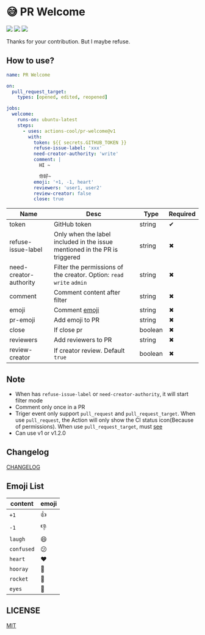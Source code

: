 # 😅 PR Welcome

![](https://img.shields.io/github/workflow/status/actions-cool/pr-welcome/CI?style=flat-square)
[![](https://img.shields.io/badge/marketplace-pr--welcome-blueviolet?style=flat-square)](https://github.com/marketplace/actions/pr-welcome)
[![](https://img.shields.io/github/v/release/actions-cool/pr-welcome?style=flat-square&color=orange)](https://github.com/actions-cool/pr-welcome/releases)

Thanks for your contribution. But I maybe refuse.

## How to use?

```yml
name: PR Welcome

on:
  pull_request_target:
    types: [opened, edited, reopened]

jobs:
  welcome:
    runs-on: ubuntu-latest
    steps:
      - uses: actions-cool/pr-welcome@v1
        with:
          token: ${{ secrets.GITHUB_TOKEN }}
          refuse-issue-label: 'xxx'
          need-creator-authority: 'write'
          comment: |
            HI ~

            你好~
          emoji: '+1, -1, heart'
          reviewers: 'user1, user2'
          review-creator: false
          close: true
```

| Name | Desc | Type | Required |
| -- | -- | -- | -- |
| token | GitHub token | string | ✔ |
| refuse-issue-label | Only when the label included in the issue mentioned in the PR is triggered | string | ✖ |
| need-creator-authority | Filter the permissions of the creator. Option: `read` `write` `admin` | string | ✖ |
| comment | Comment content after filter | string | ✖ |
| emoji | Comment [emoji](#emoji-list) | string | ✖ |
| pr-emoji | Add emoji to PR | string | ✖ |
| close | If close pr | boolean | ✖ |
| reviewers | Add reviewers to PR | string | ✖ |
| review-creator | If creator review. Default `true` | boolean | ✖ |

## Note

- When has `refuse-issue-label` or `need-creator-authority`, it will start filter mode
- Comment only once in a PR
- Triger event only support `pull_request` and `pull_request_target`. When use `pull_request`, the Action will only show the CI status icon(Because of permissions). When use `pull_request_target`, must [see](https://docs.github.com/en/actions/reference/events-that-trigger-workflows#pull_request_target)
- Can use v1 or v1.2.0

## Changelog

[CHANGELOG](./CHANGELOG.md)

## Emoji List

| content | emoji |
| -- | -- |
| `+1` | 👍 |
| `-1` | 👎 |
| `laugh` | 😄 |
| `confused` | 😕 |
| `heart` | ❤️ |
| `hooray` | 🎉 |
| `rocket` | 🚀 |
| `eyes` | 👀 |

## LICENSE

[MIT](./LICENSE)
